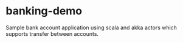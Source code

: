 # banking-demo
Sample bank account application using scala and akka actors which supports transfer between accounts.

